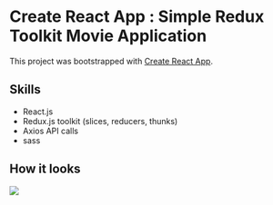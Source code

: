 # Create React App : Simple Redux Toolkit Movie Application

This project was bootstrapped with [Create React App](https://github.com/facebook/create-react-app).

## Skills
- React.js
- Redux.js toolkit (slices, reducers, thunks)
- Axios API calls
- sass

## How it looks
![](https://github.com/Theonlydola/redux-movie-app/blob/main/capture-1.gif)
